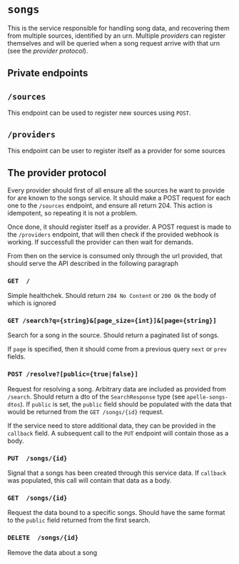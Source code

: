 # `songs`

This is the service responsible for handling song data, and recovering them from
multiple sources, identified by an urn. Multiple _providers_ can register
themselves and will be queried when a song request arrive with that urn (see the
_provider protocol_).

## Private endpoints

## `/sources`
This endpoint can be used to register new sources using `POST`.

## `/providers`
This endpoint can be user to register itself as a provider for some sources


## The provider protocol

Every provider should first of all ensure all the sources he want to provide for
are known to the songs service. It should make a POST request for each one to
the `/sources` endpoint, and ensure all return 204. This action is idempotent,
so repeating it is not a problem.

Once done, it should register itself as a provider. A POST request is made to
the `/providers` endpoint, that will then check if the provided webhook is
working. If successfull the provider can then wait for demands.

From then on the service is consumed only through the url provided, that should
serve the API described in the following paragraph

### `GET  /`
Simple healthchek. Should return `204 No Content` or `200 Ok` the body of which
is ignored

### `GET /search?q={string}&[page_size={int}]&[page={string}]`
Search for a song in the source. Should return a paginated list of songs. 

If `page` is specified, then it should come from a previous query `next` or
`prev` fields.

### `POST /resolve?[public={true|false}]`
Request for resolving a song. Arbitrary data are included as provided from
`/search`. Should return a dto of the `SearchResponse` type (see
`apelle-songs-dtos`). If `public` is set, the `public` field should be populated
with the data that would be returned from the `GET /songs/{id}` request.

If the service need to store additional data, they can be provided in the
`callback` field. A subsequent call to the `PUT` endpoint will contain those as
a body.

### `PUT  /songs/{id}`
Signal that a songs has been created through this service data. If `callback`
was populated, this call will contain that data as a body.

### `GET  /songs/{id}`
Request the data bound to a specific songs. Should have the same format to the
`public` field returned from the first search. 

### `DELETE  /songs/{id}`
Remove the data about a song

